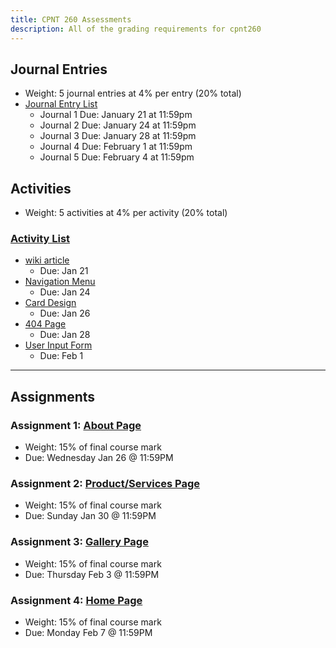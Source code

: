 ```yaml
---
title: CPNT 260 Assessments
description: All of the grading requirements for cpnt260
---
```


## Journal Entries

- Weight: 5 journal entries at 4% per entry (20% total)
- [Journal Entry List](/cpnt-260/assignments/journal)
  - Journal 1 Due: January 21 at 11:59pm
  - Journal 2 Due: January 24 at 11:59pm
  - Journal 3 Due: January 28 at 11:59pm
  - Journal 4 Due: February 1 at 11:59pm
  - Journal 5 Due: February 4 at 11:59pm

## Activities

- Weight: 5 activities at 4% per activity (20% total)

### [Activity List](/cpnt-260/assignments/activities)

- [wiki article](https://gist.github.com/lilyx13/7371f05b2deb3862eb4ca54e27c21299)
  - Due: Jan 21
- [Navigation Menu](https://gist.github.com/lilyx13/b20b36f46354e74b1efafcfa5c170d1a)
  - Due: Jan 24
- [Card Design](https://gist.github.com/lilyx13/eeee0b490f00e1cef8caf1f43598856e)
  - Due: Jan 26
- [404 Page](https://gist.github.com/lilyx13/a66987daff43634eabd1903d33c3a9dd)
  - Due: Jan 28
- [User Input Form](https://gist.github.com/lilyx13/4b5ceabc01d3c7c30818fd1652998c03)
  - Due: Feb 1

---

## Assignments

### Assignment 1: [About Page](/cpnt-260/assignments/assignment-1)

- Weight: 15% of final course mark
- Due: Wednesday Jan 26 @ 11:59PM

### Assignment 2: [Product/Services Page](/cpnt-260/assignments/assignment-2)

- Weight: 15% of final course mark
- Due: Sunday Jan 30 @ 11:59PM

### Assignment 3: [Gallery Page](/cpnt-260/assignments/assignment-3)

- Weight: 15% of final course mark
- Due: Thursday Feb 3 @ 11:59PM

### Assignment 4: [Home Page](/cpnt-260/assignments/assignment-4)

- Weight: 15% of final course mark
- Due: Monday Feb 7 @ 11:59PM
